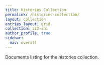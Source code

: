 ```yaml
---
title: Histories Collection
permalink: /histories-collection/
layout: collection
entries_layout: grid
collection: zz2-shi
author_profile: true
sidebar:
  nav: overall
---
```


Documents listing for the histories collection.
